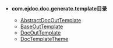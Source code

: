 


- **com.ejdoc.doc.generate.template目录**

	- [AbstractDocOutTemplate](jdocGenerate/com/ejdoc/doc/generate/template/AbstractDocOutTemplate.md)
	- [BaseOutTemplate](jdocGenerate/com/ejdoc/doc/generate/template/BaseOutTemplate.md)
	- [DocOutTemplate](jdocGenerate/com/ejdoc/doc/generate/template/DocOutTemplate.md)
	- [DocTemplateTheme](jdocGenerate/com/ejdoc/doc/generate/template/DocTemplateTheme.md)
